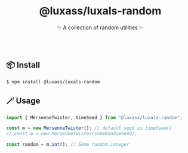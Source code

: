 <h1 align="center">@luxass/luxals-random</h1>

<p align="center">✨ A collection of random utilities ✨</p>
<br/>
<br/>

## 📦 Install

```shell
$ npm install @luxass/luxals-random
```

## 🪄 Usage

```ts
import { MersenneTwister, timeSeed } from "@luxass/luxals-random";

const m = new MersenneTwister(); // default seed is timeSeed()
// const m = new MersenneTwister(someRandomSeed);

const random = m.int(); // Some random integer
```

